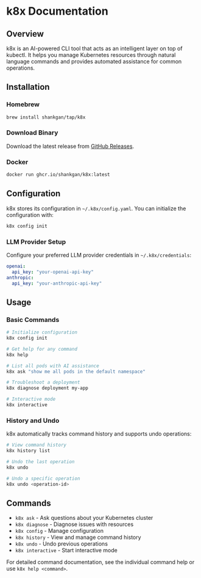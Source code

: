 # k8x Documentation

## Overview

k8x is an AI-powered CLI tool that acts as an intelligent layer on top of kubectl. It helps you manage Kubernetes resources through natural language commands and provides automated assistance for common operations.

## Installation

### Homebrew

```bash
brew install shankgan/tap/k8x
```

### Download Binary

Download the latest release from [GitHub Releases](https://github.com/shankgan/k8x/releases).

### Docker

```bash
docker run ghcr.io/shankgan/k8x:latest
```

## Configuration

k8x stores its configuration in `~/.k8x/config.yaml`. You can initialize the configuration with:

```bash
k8x config init
```

### LLM Provider Setup

Configure your preferred LLM provider credentials in `~/.k8x/credentials`:

```yaml
openai:
  api_key: "your-openai-api-key"
anthropic:
  api_key: "your-anthropic-api-key"
```

## Usage

### Basic Commands

```bash
# Initialize configuration
k8x config init

# Get help for any command
k8x help

# List all pods with AI assistance
k8x ask "show me all pods in the default namespace"

# Troubleshoot a deployment
k8x diagnose deployment my-app

# Interactive mode
k8x interactive
```

### History and Undo

k8x automatically tracks command history and supports undo operations:

```bash
# View command history
k8x history list

# Undo the last operation
k8x undo

# Undo a specific operation
k8x undo <operation-id>
```

## Commands

- `k8x ask` - Ask questions about your Kubernetes cluster
- `k8x diagnose` - Diagnose issues with resources
- `k8x config` - Manage configuration
- `k8x history` - View and manage command history
- `k8x undo` - Undo previous operations
- `k8x interactive` - Start interactive mode

For detailed command documentation, see the individual command help or use `k8x help <command>`.
